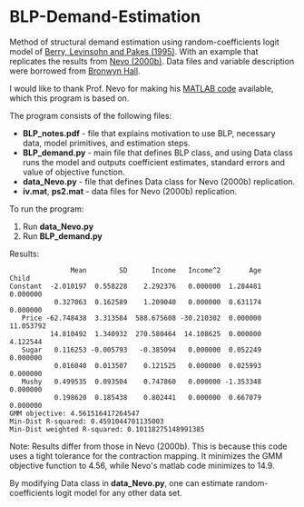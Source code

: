 # BLP-Demand-Estimation
Method of structural demand estimation using random-coefficients logit model of [Berry, Levinsohn and Pakes (1995)](http://www.jstor.org/stable/2171802?seq=1#page_scan_tab_contents). With an example that replicates the results from [Nevo (2000b)](http://citeseerx.ist.psu.edu/viewdoc/download?doi=10.1.1.334.9199&rep=rep1&type=pdf). Data files and variable description were borrowed from [Bronwyn Hall](https://eml.berkeley.edu/~bhhall/e220c/readme.html). 

I would like to thank Prof. Nevo for making his [MATLAB code](http://faculty.wcas.northwestern.edu/~ane686/supplements/rc_dc_code.htm) available, which this program is based on.

The program consists of the following files:
- **BLP_notes.pdf** - file that explains motivation to use BLP, necessary data, model primitives, and estimation steps.
- **BLP_demand.py** - main file that defines BLP class, and using Data class runs the model and outputs coefficient estimates, standard errors and value of objective function. 
- **data_Nevo.py** - file that defines Data class for Nevo (2000b) replication.
- **iv.mat**, **ps2.mat** -  data files for Nevo (2000b) replication.

To run the program:
1. Run **data_Nevo.py**
2. Run **BLP_demand.py**

Results:

	               Mean        SD      Income   Income^2       Age      Child
    Constant  -2.010197  0.558228    2.292376   0.000000  1.284481   0.000000
               0.327063  0.162589    1.209040   0.000000  0.631174   0.000000
       Price -62.748438  3.313584  588.675608 -30.210302  0.000000  11.053792
              14.810492  1.340932  270.580464  14.108625  0.000000   4.122544
       Sugar   0.116253 -0.005793   -0.385094   0.000000  0.052249   0.000000
               0.016040  0.013507    0.121525   0.000000  0.025993   0.000000
       Mushy   0.499535  0.093504    0.747860   0.000000 -1.353348   0.000000
               0.198620  0.185438    0.802441   0.000000  0.667079   0.000000
	GMM objective: 4.561516417264547
	Min-Dist R-squared: 0.4591044701135003
	Min-Dist weighted R-squared: 0.10118275148991385
    
Note: Results differ from those in Nevo (2000b). This is because this code uses a tight tolerance for the contraction mapping. It minimizes the GMM objective function to 4.56, while Nevo's matlab code minimizes to 14.9.

By modifying Data class in **data_Nevo.py**, one can estimate random-coefficients logit model for any other data set.
